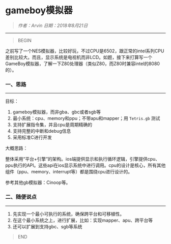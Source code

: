 
# gameboy模拟器

> *作者：Arvin 日期：2018年8月21日*

---------------------------------

>BEGIN

之前写了一个NES模拟器，比较好玩，不过CPU是6502，跟正常的intel系列CPU差别比较大。而且，显示系统是电视机而非LCD。如题，接下来打算写一个GameBoy模拟器，了解一下Z80处理器（类似Z80，而Z80时兼容intel的8080的）。

### 一、思路
---------------------------------

目标：

1. gameboy模拟器，而非gba、gbc或者sgb等
2. 最小系统：cpu、memory和ppu；不带apu和mapper；用 ```Tetris.gb``` 测试
3. 支持扩展指令集，并且cpu是周期精确的
4. 支持完整的中断和debug信息
5. 采用标准C进行开发

大概思路：

整体采用“平台+引擎”的架构。ios端提供显示和执行循环逻辑，引擎提供cpu、ppu执行的API。这些api在ios显示系统中进行调用。cpu的设计是核心，所有其他组件（ppu、memory、interrupt等）都是围绕cpu进行设计的。

参考其他gb模拟器：Cinoop等。


### 二、随便说点
---------------------------------

1. 先实现一个最小可执行的系统，确保跨平台和可移植性。
2. 在这个最小系统之上，进行扩展，比如：实现mapper、apu、跨平台等
3. 还可以扩展到支持gbc、sgb等系统

>END


